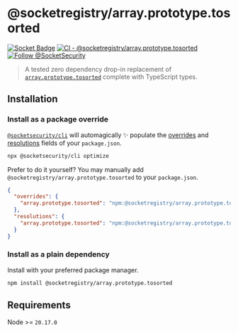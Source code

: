 # @socketregistry/array.prototype.tosorted

[![Socket Badge](https://socket.dev/api/badge/npm/package/@socketregistry/array.prototype.tosorted)](https://socket.dev/npm/package/@socketregistry/array.prototype.tosorted)
[![CI - @socketregistry/array.prototype.tosorted](https://github.com/SocketDev/socket-registry-js/actions/workflows/test.yml/badge.svg)](https://github.com/SocketDev/socket-registry-js/actions/workflows/test.yml)
[![Follow @SocketSecurity](https://img.shields.io/twitter/follow/SocketSecurity?style=social)](https://twitter.com/SocketSecurity)

> A tested zero dependency drop-in replacement of
> [`array.prototype.tosorted`](https://socket.dev/npm/package/array.prototype.tosorted)
> complete with TypeScript types.

## Installation

### Install as a package override

[`@socketsecurity/cli`](https://socket.dev/npm/package/@socketsecurity/cli) will
automagically :sparkles: populate the
[overrides](https://docs.npmjs.com/cli/v9/configuring-npm/package-json#overrides)
and [resolutions](https://yarnpkg.com/configuration/manifest#resolutions) fields
of your `package.json`.

```sh
npx @socketsecurity/cli optimize
```

Prefer to do it yourself? You may manually add
`@socketregistry/array.prototype.tosorted` to your `package.json`.

```json
{
  "overrides": {
    "array.prototype.tosorted": "npm:@socketregistry/array.prototype.tosorted@^1"
  },
  "resolutions": {
    "array.prototype.tosorted": "npm:@socketregistry/array.prototype.tosorted@^1"
  }
}
```

### Install as a plain dependency

Install with your preferred package manager.

```sh
npm install @socketregistry/array.prototype.tosorted
```

## Requirements

Node >= `20.17.0`
